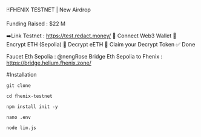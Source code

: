 🃏FHENIX TESTNET | New Airdrop

Funding Raised : $22 M

➡️Link Testnet : https://test.redact.money/
🔘 Connect Web3 Wallet
🔘 Encrypt ETH (Sepolia)
🔘 Decrypt eETH
🔘 Claim your Decrypt Token
✅ Done


Faucet 
Eth Sepolia : @nengRose
Bridge Eth Sepolia to Fhenix : https://bridge.helium.fhenix.zone/

#Installation

```
git clone
```
```
cd fhenix-testnet
```
```
npm install init -y
```
```
nano .env
```
```
node lim.js
```
